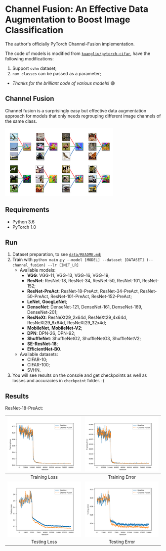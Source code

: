 # Channel Fusion: An Effective Data Augmentation to Boost Image Classification
The author's officially PyTorch Channel-Fusion implementation.

The code of models is modified from [`kuangliu/pytorch-cifar`](https://github.com/kuangliu/pytorch-cifar),  have the following modifications:

1. Support `svhn` dataset;
2. `num_classes` can be passed as a parameter;

- *Thanks for the brilliant code of various models!* :smile:

## Channel Fusion

Channel fusion is a surprisingly easy but effective data augmentation approach for models that only needs regrouping different image channels of the same class.

![](imgs/channel_fusion_downsample.png)

## Requirements

- Python 3.6
- PyTorch 1.0

## Run

1. Dataset preparation, to see [`data/README.md`](https://github.com/wtupc96/channel-fusion/tree/master/data);
2. Train with `python main.py --model [MODEL] --dataset [DATASET] (--channel_fusion) --lr [INIT_LR]`
   - Available models:
     - **VGG**: VGG-11, VGG-13, VGG-16, VGG-19;
     - **ResNet**: ResNet-18, ResNet-34, ResNet-50, ResNet-101, ResNet-152;
     - **ResNet-PreAct**: ResNet-18-PreAct, ResNet-34-PreAct, ResNet-50-PreAct, ResNet-101-PreAct, ResNet-152-PreAct;
     - **LeNet**, **GoogLeNet**;
     - **DenseNet**: DenseNet-121, DenseNet-161, DenseNet-169, DenseNet-201;
     - **ResNeXt**: ResNeXt29_2x64d, ResNeXt29_4x64d, ResNeXt29_8x64d, ResNeXt29_32x4d;
     - **MobileNet**, **MobileNet-V2**;
     - **DPN**: DPN-26, DPN-92;
     - **ShuffleNet**: ShuffleNetG2, ShuffleNetG3, ShuffleNetV2;
     - **SE-ResNet-18**;
     - **EfficientNet-B0**.
   - Available datasets:
     - CIFAR-10;
     - CIFAR-100;
     - SVHN.
3. You will see results on the console and get checkpoints as well as losses and accuracies in `checkpoint` folder. :)

## Results

ResNet-18-PreAct:

| ![](imgs/training_loss.png) | ![](imgs/training_error.png) |
| :-------------------------: | :--------------------------: |
|        Training Loss        |        Training Error        |
| ![](imgs/testing_loss.png)  | ![](imgs/testing_error.png)  |
|        Testing Loss         |        Testing Error         |

